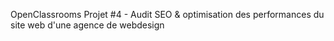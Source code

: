 OpenClassrooms Projet #4 - Audit SEO & optimisation des performances du site web d'une agence de webdesign
